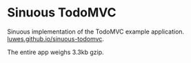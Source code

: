 # Sinuous TodoMVC

Sinuous implementation of the TodoMVC example application.  
[luwes.github.io/sinuous-todomvc](https://luwes.github.io/sinuous-todomvc).

The entire app weighs 3.3kb gzip.
